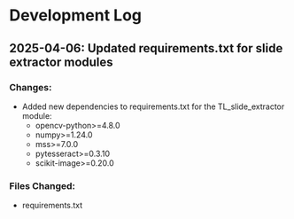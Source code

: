 # Development Log

## 2025-04-06: Updated requirements.txt for slide extractor modules

### Changes:
- Added new dependencies to requirements.txt for the TL_slide_extractor module:
  - opencv-python>=4.8.0
  - numpy>=1.24.0
  - mss>=7.0.0
  - pytesseract>=0.3.10
  - scikit-image>=0.20.0

### Files Changed:
- requirements.txt
